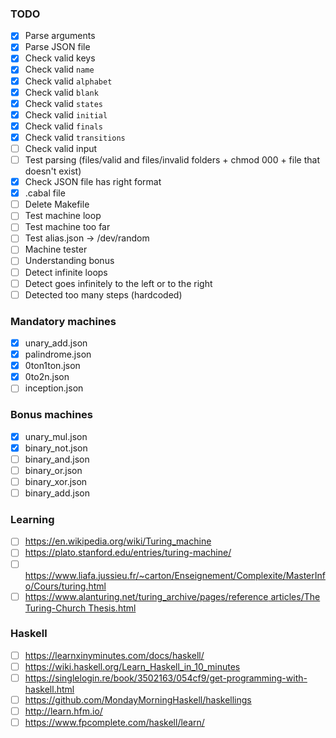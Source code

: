 ### TODO

-   [x] Parse arguments
-   [x] Parse JSON file
-   [x] Check valid keys
-   [x] Check valid `name`
-   [x] Check valid `alphabet`
-   [x] Check valid `blank`
-   [x] Check valid `states`
-   [x] Check valid `initial`
-   [x] Check valid `finals`
-   [x] Check valid `transitions`
-   [ ] Check valid input
-   [ ] Test parsing (files/valid and files/invalid folders + chmod 000 + file that doesn't exist)
-   [x] Check JSON file has right format
-   [x] .cabal file
-   [ ] Delete Makefile
-   [ ] Test machine loop
-   [ ] Test machine too far
-   [ ] Test alias.json -> /dev/random
-   [ ] Machine tester
-   [ ] Understanding bonus
-   [ ] Detect infinite loops
-   [ ] Detect goes infinitely to the left or to the right
-   [ ] Detected too many steps (hardcoded)

### Mandatory machines

-   [x] unary_add.json
-   [x] palindrome.json
-   [x] 0ton1ton.json
-   [x] 0to2n.json
-   [ ] inception.json

### Bonus machines

-   [x] unary_mul.json
-   [x] binary_not.json
-   [ ] binary_and.json
-   [ ] binary_or.json
-   [ ] binary_xor.json
-   [ ] binary_add.json

### Learning

-   [ ] https://en.wikipedia.org/wiki/Turing_machine
-   [ ] https://plato.stanford.edu/entries/turing-machine/
-   [ ] https://www.liafa.jussieu.fr/~carton/Enseignement/Complexite/MasterInfo/Cours/turing.html
-   [ ] [https://www.alanturing.net/turing_archive/pages/reference articles/The Turing-Church Thesis.html](https://www.alanturing.net/turing_archive/pages/reference%20articles/The%20Turing-Church%20Thesis.html)

### Haskell

-   [ ] https://learnxinyminutes.com/docs/haskell/
-   [ ] https://wiki.haskell.org/Learn_Haskell_in_10_minutes
-   [ ] https://singlelogin.re/book/3502163/054cf9/get-programming-with-haskell.html
-   [ ] https://github.com/MondayMorningHaskell/haskellings
-   [ ] http://learn.hfm.io/
-   [ ] https://www.fpcomplete.com/haskell/learn/
